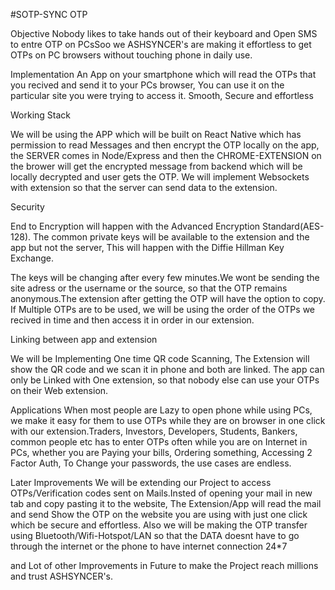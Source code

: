 #SOTP-SYNC OTP

Objective
Nobody likes to take hands out of their keyboard and Open SMS to entre OTP on PCsSoo we ASHSYNCER's are making it effortless to get OTPs on PC browsers without touching phone in daily use.

Implementation
An App on your smartphone which will read the OTPs that you recived and send it to your PCs browser, You can use it on the particular site you were trying to access it. Smooth, Secure and effortless

Working
Stack

We will be using the APP which will be built on React Native which has permission to read Messages and then encrypt the OTP locally on the app, the SERVER comes in Node/Express and then the CHROME-EXTENSION on the brower will get the encrypted message from backend which will be locally decrypted and user gets the OTP. We will implement Websockets with extension so that the server can send data to the extension.

Security

End to Encryption will happen with the Advanced Encryption Standard(AES-128). The common private keys will be available to the extension and the app but not the server, This will happen with the Diffie Hillman Key Exchange.

The keys will be changing after every few minutes.We wont be sending the site adress or the username or the source, so that the OTP remains anonymous.The extension after getting the OTP will have the option to copy. If Multiple OTPs are to be used, we will be using the order of the OTPs we recived in time and then access it in order in our extension.

Linking between app and extension

We will be Implementing One time QR code Scanning, The Extension will show the QR code and we scan it in phone and both are linked. The app can only be Linked with One extension, so that nobody else can use your OTPs on their Web extension. 

Applications
When most people are Lazy to open phone while using PCs, we make it easy for them to use OTPs while they are on browser in one click with our extension.Traders, Investors, Developers, Students, Bankers, common people etc has to enter OTPs often while you are on Internet in PCs, whether you are Paying your bills, Ordering something, Accessing 2 Factor Auth, To Change your passwords, the use cases are endless.

Later Improvements
We will be extending our Project to access OTPs/Verification codes sent on Mails.Insted of opening your mail in new tab and copy pasting it to the website, The Extension/App will read the mail and send Show the OTP on the website you are using with just one click which be secure and effortless. Also we will be making the OTP transfer using Bluetooth/Wifi-Hotspot/LAN so that the DATA doesnt have to go through the internet or the phone to have internet connection 24*7

and Lot of other Improvements in Future to make the Project reach millions and trust ASHSYNCER's.